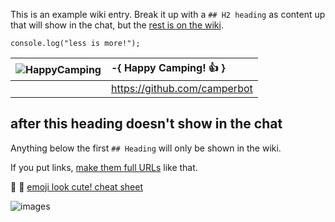 This is an example wiki entry. Break it up with a `## H2 heading` as content up that will show in the chat, but the [rest is on the wiki](https://github.com/FreeCodeCamp/freecodecamp/wiki/example).

```
console.log("less is more!");
```

| ![HappyCamping](https://avatars2.githubusercontent.com/u/13561988?v=3&s=128) | -{ Happy Camping! :+1: } |
| ------------- |:-------------|
|      | https://github.com/camperbot|

## after this heading doesn't show in the chat
Anything below the first `## Heading` will only be shown in the wiki.

If you put links, [make them full URLs](https://github.com/FreeCodeCamp/freecodecamp/wiki/example) like that.

:star2: :hamster: [emoji look cute! cheat sheet](http://www.emoji-cheat-sheet.com/)

![images](https://s3.amazonaws.com/freecodecamp/landingIcons_connect.svg.gz)
